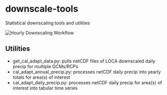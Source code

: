 # downscale-tools
Statistical downscaling tools and utilities

![Hourly Downscaling Workflow](https://raw.githubusercontent.com/paradigmh2o/statistical_downscaling/master/.github/GCM_Downscaling.drawio.png)

## Utilities
- get_cal_adapt_data.py: pulls netCDF files of LOCA downscaled daily precip for multiple GCMs/RCPs
- cal_adapt_annual_precip.py: processes netCDF daily precip into yearly totals for area(s) of interest
- cal_adapt_daily_precip.py: processes netCDF daily precip for area(s) of interest into tabular time series
